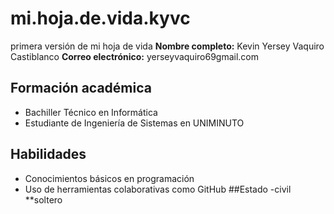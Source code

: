 # mi.hoja.de.vida.kyvc
primera versión de mi hoja de vida
**Nombre completo:** Kevin Yersey Vaquiro Castiblanco
**Correo electrónico:** yerseyvaquiro69gmail.com
## Formación académica
- Bachiller Técnico en Informática
- Estudiante de Ingeniería de Sistemas en UNIMINUTO
## Habilidades
- Conocimientos básicos en programación
- Uso de herramientas colaborativas como GitHub
##Estado
-civil **soltero
